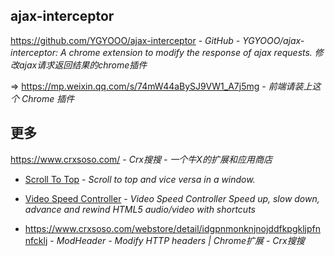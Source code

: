 ## ajax-interceptor

https://github.com/YGYOOO/ajax-interceptor - *GitHub - YGYOOO/ajax-interceptor: A chrome extension to modify the response of ajax requests. 修改ajax请求返回结果的chrome插件*

⇒ https://mp.weixin.qq.com/s/74mW44aBySJ9VW1_A7j5mg - *前端请装上这个 Chrome 插件*

## 更多

https://www.crxsoso.com/ - *Crx搜搜 - 一个牛X的扩展和应用商店*

- [Scroll To Top](https://www.crxsoso.com/webstore/detail/hegiignepmecppikdlbohnnbfjdoaghj) - _Scroll to top and vice versa in a window._

- [Video Speed Controller](https://www.crxsoso.com/webstore/detail/nffaoalbilbmmfgbnbgppjihopabppdk) - _Video Speed Controller Speed up, slow down, advance and rewind HTML5 audio/video with shortcuts_

- https://www.crxsoso.com/webstore/detail/idgpnmonknjnojddfkpgkljpfnnfcklj - *ModHeader - Modify HTTP headers | Chrome扩展 - Crx搜搜*